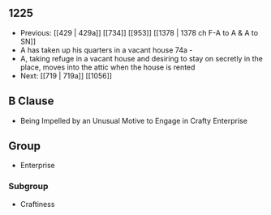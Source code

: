 ## 1225
- Previous: [[429 | 429a]] [[734]] [[953]] [[1378 | 1378 ch F-A to A &amp; A to SN]] 
- A has taken up his quarters in a vacant house 74a -
- A, taking refuge in a vacant house and desiring to stay on secretly in the place, moves into the attic when the house is rented
- Next: [[719 | 719a]] [[1056]] 

## B Clause
- Being Impelled by an Unusual Motive to Engage in Crafty Enterprise

## Group
- Enterprise

### Subgroup
- Craftiness

